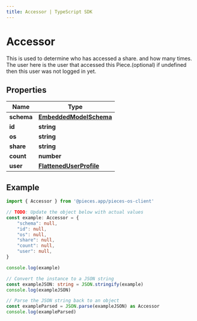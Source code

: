 ```yaml
---
title: Accessor | TypeScript SDK
---
```



# Accessor

This is used to determine who has accessed a share. and how many times.  The user here is the user that accessed this Piece.(optional) if undefined then this user was not logged in yet.

## Properties

Name | Type
------------ | -------------
**schema** | [**EmbeddedModelSchema**](EmbeddedModelSchema)
**id** | **string**
**os** | **string**
**share** | **string**
**count** | **number**
**user** | [**FlattenedUserProfile**](FlattenedUserProfile)

## Example

```typescript
import { Accessor } from '@pieces.app/pieces-os-client'

// TODO: Update the object below with actual values
const example: Accessor = {
    "schema": null,
    "id": null,
    "os": null,
    "share": null,
    "count": null,
    "user": null,
}

console.log(example)

// Convert the instance to a JSON string
const exampleJSON: string = JSON.stringify(example)
console.log(exampleJSON)

// Parse the JSON string back to an object
const exampleParsed = JSON.parse(exampleJSON) as Accessor
console.log(exampleParsed)
```


